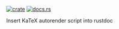[![crate](https://img.shields.io/badge/crates.io-katexit-blue)](https://crates.io/crates/katexit)
[![docs.rs](https://docs.rs/katexit/badge.svg)](https://docs.rs/katexit)

Insert KaTeX autorender script into rustdoc
